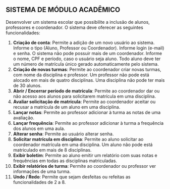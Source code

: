 ## SISTEMA DE MÓDULO ACADÊMICO

Desenvolver um sistema escolar que possibilite a inclusão de alunos, professores e coordenador. O sistema deve oferecer as seguintes funcionalidades:
1. **Criação de conta**: Permite a adição de um novo usuário ao sistema. Informe o tipo (Aluno, Professor ou Coordenador). Informe login (e-mail) e senha. O sistema não pode possuir mais de um coordenador. Informe o nome, CPF e período, caso o usuário seja aluno. Todo aluno deve ter um número de matrícula único gerado automaticamente pelo sistema.
2. **Criação de novas turmas**: Permite ao coordenador criar novas turmas, com nome da disciplina e professor. Um professor não pode está alocado em mais de quatro disciplinas. Uma disciplina não pode ter mais de 30 alunos.
3. **Abrir / Encerrar período de matrícula**: Permite ao coordenador dar ou não acesso aos alunos para solicitarem matrícula em uma disciplina.
4. **Avaliar solicitação de matrícula**: Permite ao coordenador aceitar ou recusar a matrícula de um aluno em uma disciplina.
5. **Lançar notas**: Permite ao professor adicionar à turma as notas de uma avaliação.
6. **Lançar frequência**: Permite ao professor adicionar à turma a frequência dos alunos em uma aula.
7.  **Alterar senha**: Permite ao usuário alterar senha.
8.  **Solicitar matrícula em disciplina**:  Permite ao aluno solicitar ao coordenador matrícula em uma disciplina. Um aluno não pode está matriculado em mais de 8 disciplinas.
9. **Exibir boletim**: Permite ao aluno emitir um relatório com suas notas e frequências em todas as disciplinas matriculadas.
10. **Exibir relatórios de turma**: Permite ao coordenador ou professor ver informações de uma turma.
11. **Undo / Redo**: Permite que sejam desfeitas ou refeitas as funcionalidades de 2 a 8.

